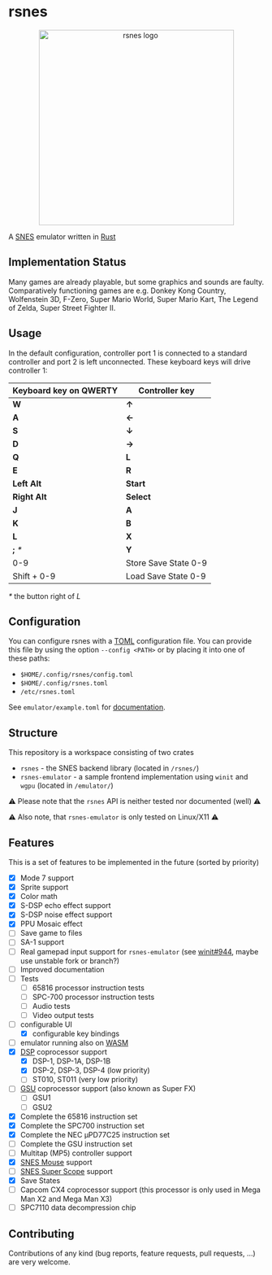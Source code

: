# rsnes

<div align='center'>
  <img src='https://user-images.githubusercontent.com/26610181/131219139-4b2c12ca-cc3d-4a72-827c-1c83476a4401.png'
       alt='rsnes logo' width='384cm' align='center'>
</div>

A [SNES](https://en.wikipedia.org/wiki/Super_Nintendo_Entertainment_System)
emulator written in [Rust](https://www.rust-lang.org/)

## Implementation Status

Many games are already playable, but some graphics and sounds are faulty.
Comparatively functioning games are e.g. Donkey Kong Country, Wolfenstein 3D,
F-Zero, Super Mario World, Super Mario Kart, The Legend of Zelda,
Super Street Fighter II.

## Usage

In the default configuration, controller port 1 is connected to a
standard controller and port 2 is left unconnected.
These keyboard keys will drive controller 1:

| Keyboard key on QWERTY | Controller key       |
|------------------------|----------------------|
| **W**                  | **↑**                |
| **A**                  | **←**                |
| **S**                  | **↓**                |
| **D**                  | **→**                |
| **Q**                  | **L**                |
| **E**                  | **R**                |
| **Left Alt**           | **Start**            |
| **Right Alt**          | **Select**           |
| **J**                  | **A**                |
| **K**                  | **B**                |
| **L**                  | **X**                |
| **;** *\**             | **Y**                |
| 0-9                    | Store Save State 0-9 |
| Shift + 0-9            | Load Save State 0-9  |

*\** the button right of *L*

## Configuration

You can configure rsnes with a [TOML](https://toml.io/) configuration file.
You can provide this file by using the option `--config <PATH>` or by placing
it into one of these paths:

- `$HOME/.config/rsnes/config.toml`
- `$HOME/.config/rsnes.toml`
- `/etc/rsnes.toml`

See `emulator/example.toml` for
[documentation](https://github.com/nat-rix/rsnes/blob/main/emulator/example.toml).

## Structure

This repository is a workspace consisting of two crates

- `rsnes` - the SNES backend library (located in `/rsnes/`)
- `rsnes-emulator` - a sample frontend implementation using `winit` and `wgpu`
  (located in `/emulator/`)

⚠️ Please note that the `rsnes` API is neither tested nor documented (well) ⚠️

⚠️ Also note, that `rsnes-emulator` is only tested on Linux/X11 ⚠️

## Features

This is a set of features to be implemented in the future (sorted by priority)

- [x] Mode 7 support
- [x] Sprite support
- [x] Color math
- [x] S-DSP echo effect support
- [x] S-DSP noise effect support
- [x] PPU Mosaic effect
- [ ] Save game to files
- [ ] SA-1 support
- [ ] Real gamepad input support for `rsnes-emulator`
      (see [winit#944](https://github.com/rust-windowing/winit/issues/944),
      maybe use unstable fork or branch?)
- [ ] Improved documentation
- [ ] Tests
  - [ ] 65816 processor instruction tests
  - [ ] SPC-700 processor instruction tests
  - [ ] Audio tests
  - [ ] Video output tests
- [ ] configurable UI
  - [x] configurable key bindings
- [ ] emulator running also on [WASM](https://webassembly.org/)
- [x] [DSP](https://en.wikipedia.org/wiki/NEC_%C2%B5PD7720#%C2%B5PD77C25)
      coprocessor support
  - [x] DSP-1, DSP-1A, DSP-1B
  - [x] DSP-2, DSP-3, DSP-4 (low priority)
  - [ ] ST010, ST011 (very low priority)
- [ ] [GSU](https://en.wikipedia.org/wiki/Super_FX) coprocessor support
      (also known as Super FX)
  - [ ] GSU1
  - [ ] GSU2
- [x] Complete the 65816 instruction set
- [x] Complete the SPC700 instruction set
- [x] Complete the NEC μPD77C25 instruction set
- [ ] Complete the GSU instruction set
- [ ] Multitap (MP5) controller support
- [x] [SNES Mouse](https://en.wikipedia.org/wiki/Super_NES_Mouse) support
- [ ] [SNES Super Scope](https://en.wikipedia.org/wiki/Super_Scope) support
- [x] Save States
- [ ] Capcom CX4 coprocessor support
      (this processor is only used in Mega Man X2 and Mega Man X3)
- [ ] SPC7110 data decompression chip

## Contributing

Contributions of any kind (bug reports, feature requests, pull requests, …) are
very welcome.
